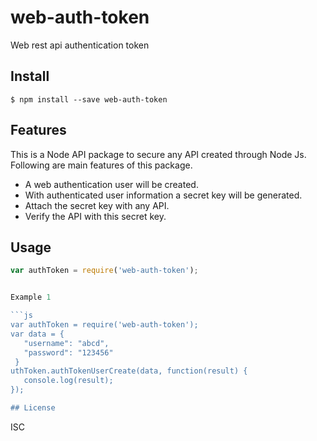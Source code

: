 # web-auth-token

Web rest api authentication token


## Install

```
$ npm install --save web-auth-token
```

## Features

This is a Node API package to secure any API created through Node Js. Following are main features of this package.

  * A web authentication user will be created.
  * With authenticated user information a secret key will be generated.
  * Attach the secret key with any API.
  * Verify the API with this secret key.
  
  

## Usage

```js
var authToken = require('web-auth-token');


Example 1

```js
var authToken = require('web-auth-token');
var data = {
   "username": "abcd",
   "password": "123456"
 }
uthToken.authTokenUserCreate(data, function(result) {
   console.log(result);
});

## License

```
ISC
```
